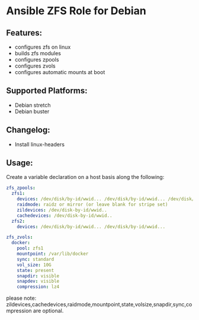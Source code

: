 Ansible ZFS Role for Debian
===========================

Features:
---------
* configures zfs on linux
* builds zfs modules
* configures zpools
* configures zvols
* configures automatic mounts at boot

Supported Platforms:
--------------------
- Debian stretch
- Debian buster

Changelog:
----------
- Install linux-headers


Usage:
------
Create a variable declaration on a host basis along the following:

```yaml
zfs_zpools:
  zfs1:
    devices: /dev/disk/by-id/wwid... /dev/disk/by-id/wwid... /dev/disk/by-id/wwid...
    raidmode: raidz or mirror (or leave blank for stripe set)
    zildevices: /dev/disk-by-id/wwid..
    cachedevices: /dev/disk-by-id/wwid..
  zfs2:
    devices: /dev/disk/by-id/wwid... /dev/disk/by-id/wwid...

zfs_zvols:
  docker:
    pool: zfs1
    mountpoint: /var/lib/docker
    sync: standard
    vol_size: 10G
    state: present
    snapdir: visible
    snapdev: visible 
    compression: lz4
```
please note: zildevices,cachedevices,raidmode,mountpoint,state,volsize,snapdir,sync,compression are optional.
